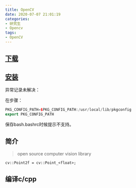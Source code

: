 ```yaml
---
title: OpenCV
date: 2020-07-07 21:01:19
categories:
- 研究生
- Opencv
tags:
- OpenCV
---
```


## **[下载](https://opencv.org/releases/)**

## **[安装](https://opencv.org/releases/)**

异常记录未解决：

在步骤：

```C++
PKG_CONFIG_PATH=$PKG_CONFIG_PATH:/usr/local/lib/pkgconfig  
export PKG_CONFIG_PATH  
```

保存bash.bashrc时候提示不支持。

## 简介

> open source computer vision library

`cv::Point2f = cv::Point_<float>;`

## 编译c/cpp

> 
